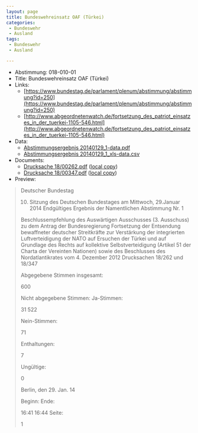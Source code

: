 ```yaml
---
layout: page
title: Bundeswehreinsatz OAF (Türkei)
categories:
 - Bundeswehr
 - Ausland
tags:
 - Bundeswehr
 - Ausland

---
```


* Abstimmung: 018-010-01
* Title: Bundeswehreinsatz OAF (Türkei)
* Links: 
    * [https://www.bundestag.de/parlament/plenum/abstimmung/abstimmung?id=250](https://www.bundestag.de/parlament/plenum/abstimmung/abstimmung?id=250)
    * [http://www.abgeordnetenwatch.de/fortsetzung_des_patriot_einsatzes_in_der_tuerkei-1105-546.html](http://www.abgeordnetenwatch.de/fortsetzung_des_patriot_einsatzes_in_der_tuerkei-1105-546.html)
* Data: 
    * [Abstimmungsergebnis 20140129_1-data.pdf](/abstimmungsliste/20140129_1-data.pdf)
    * [Abstimmungsergebnis 20140129_1_xls-data.csv](/abstimmungsliste/analyses/20140129_1_xls-data.csv)
* Documents: 
    * [Drucksache 18/00262.pdf](http://dip21.bundestag.de/dip21/btd/18/002/1800262.pdf) ([local copy](/abstimmungsdaten/018-010-01/1800262.pdf))
    * [Drucksache 18/00347.pdf](http://dip21.bundestag.de/dip21/btd/18/003/1800347.pdf) ([local copy](/abstimmungsdaten/018-010-01/1800347.pdf))
* Preview: 
> Deutscher Bundestag
> 
> 10. Sitzung des Deutschen Bundestages
> am Mittwoch, 29.Januar 2014
> Endgültiges Ergebnis der Namentlichen Abstimmung Nr. 1
> 
> Beschlussempfehlung des Auswärtigen Ausschusses (3. Ausschuss) zu dem Antrag
> der Bundesregierung
> Fortsetzung der Entsendung bewaffneter deutscher Streitkräfte zur Verstärkung der
> integrierten Luftverteidigung der NATO auf Ersuchen der Türkei und auf Grundlage
> des Rechts auf kollektive Selbstverteidigung (Artikel 51 der Charta der Vereinten
> Nationen) sowie des Beschlusses des Nordatlantikrates vom 4. Dezember 2012
> Drucksachen 18/262 und 18/347
> 
> Abgegebene Stimmen insgesamt:
> 
> 600
> 
> Nicht abgegebene Stimmen:
> Ja-Stimmen:
> 
> 31
> 522
> 
> Nein-Stimmen:
> 
> 71
> 
> Enthaltungen:
> 
> 7
> 
> Ungültige:
> 
> 0
> 
> Berlin, den 29. Jan. 14
> 
> Beginn:
> Ende:
> 
> 16:41
> 16:44
> Seite:
> 
> 1
> 
> 
